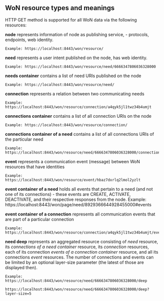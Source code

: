 ## WoN resource types and meanings
HTTP GET method is supported for all WoN data via the following resources:

  **node** represents information of node as publishing service, - protocols, endpoints, web identity.
    
    Example: https://localhost:8443/won/resource/

  **need** represents a user intent published on the node, has web identity.
    
    Example: https://localhost:8443/won/resource/need/6666347806036328000
    
  **needs container** contains a list of need URIs published on the node
    
    Example: https://localhost:8443/won/resource/need/

  **connection** represents a relation between two communicating needs
    
    Example: https://localhost:8443/won/resource/connection/a4qyk5jl1twz34b4umjt
    
  **connections container** contains a list of all connection URIs on the node
    
    Example: https://localhost:8443/won/resource/connection/

  **connections container of a need** contains a list of all connections URIs of the particular need
  
    Example: https://localhost:8443/won/resource/need/6666347806036328000/connections

  **event** represents a communication event (message) between WoN resources that have identities 
  
    Example: https://localhost:8443/won/resource/event/hbaz7dxrlq2lmol2yzlt
    
  **event container of a need** holds all events that pertain to a need (and not one of its connections) - these events are CREATE, ACTIVATE, DEACTIVATE, and their respective responses from the node.
    Example: https://localhost:8443/won/page/need/8929366644928455000#events 
    
  **event container of a connection** represents all communication events that are part of a particular connection
  
    Example: https://localhost:8443/won/resource/connection/a4qyk5jl1twz34b4umjt/events/
    
  **need deep** represents an aggregated resource consisting of *need* resource, its *connections of a need container* resource, its *connection* resources, each of its connection *events of a connection container* resource, and all its connections *event* resources. The number of connections and events can be limited by an optional layer-size parameter (the latest of those are displayed then).
  
    Example: https://localhost:8443/won/resource/need/6666347806036328000/deep
             https://localhost:8443/won/resource/need/6666347806036328000/deep?layer-size=5
